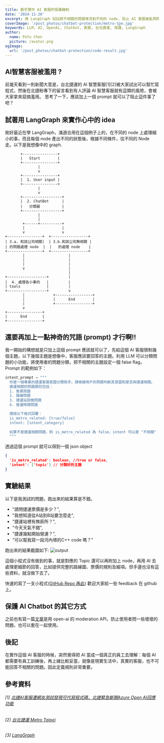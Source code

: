 ```yaml
---
title: 動手實作 AI 客服的保護機制
date: '2024-11-28'
excerpt: 用 LangGraph 試試將不相關的問題導流到不同的 node, 防止 AI 客服被亂問問題
coverImage: '/post_photos/chatbot-protection/metro-tpe.jpg'
keywords: LLM, AI, OpenAi, Chatbot, 客服, 台北捷運, 保護, LangGraph
author: 
  name: PoYu Chen
  picture: /avatar.png
ogImage: 
  url: '/post_photos/chatbot-protection/code-result.jpg'
---
```

## AI智慧客服被濫用 ?
前幾天看到一則新聞大意是，台北捷運的 AI 智慧客服[1][2]被大家試出可以幫忙寫程式，然後在北捷粉專下的留言看到有人評論 AI 智慧客服就有這類的風險，會被大家拿來惡搞濫用。
思考了一下，應該加上一個 prompt 就可以了阻止這件事了吧？

## 試著用 LangGraph 來實作心中的 idea
剛好最近在學 LangGraph，滿適合用在這個例子上的，在不同的 node 上處理細小的事，而且每個 node 產出不同的狀態後，根據不同條件，往不同的 Node 走。以下是我想像中的 graph. 

```
       +----------------+
       |   Start        |
       +----------------+
               |
               v
       +----------------+
       |  1. User input |
       +----------------+
               |
               v
       +------------------+
       |  2. ChatBot      |
       |   分類器          |
       +------------------+
               |
               |
        +------+----------+
        |                 |
        v                 v
+----------------+  +-----------------+
| 3.a. 和該公司相關|  | 3.b.和該公司無相關 |
| 的問題處理 node  |  |   的處理 node    |
+----------------+  +-----------------+
        |                    |
        |                    |
        |                    |
        v                    |
                             |
+------------------+         |
|  4. 處理各小事的   |         |
| tools            |         |
+------------------+         v     
        |             +-----------------+
        |             |      End        |
        |             +-----------------+
        v 
+----------------+ 
|      End       |  
+----------------+ 
```

## 還要再加上一點神奇的咒語 (prompt) 才行啊!!
我一開始的構想就是只加上這個 prompt 應該就可以了，先給這個 AI 客服限制幾個主題，以下幾個主題是想像中，客服應該要回答的主題。利用 LLM 可以分類問題的小功能，將使用者的問題分類，把不相關的主題設定一個 false flag。 Prompt 的範例如下：

``` python
intent_prompt = """
  你是一個專業的捷運客服意圖分類助手。請根據用戶的問題判斷其意圖和是否與捷運相關。
  捷運相關的問題類別包括：
  1. 售票問題
  2. 路線問題
  3. 捷運站設施問題
  4. 營運時間問題

  請按以下格式回覆：
  is_metro_related: [true/false]
  intent: [intent_category]
  
  如果不是捷運相關問題，則 is_metro_related 為 false，intent 可以是 "不相關"
  """
```
透過這個 prompt 就可以得到一個 json object

``` json
{
  'is_metro_related': boolean, //true or false,
  'intent': ['topic'] // 分類好的主題 
}
```

## 實驗結果
以下是我測試的問題，跑出來的結果算是不錯。
* "請問捷運票價是多少？",
* "我想知道從A站到B站要怎麼走",
* "捷運站裡有無廁所？",
* "今天天氣不錯",
* "捷運幾點開始營運？",
* "可以幫我寫一段河內塔的C++ code 嗎？"

跑出來的結果截圖如下:
![output](/post_photos/chatbot-protection/code-result.jpg)

這個小程式沒有做到的事，就是對應的 Topic 還可以再附加上 node，再用 AI 去處理更細節的回答，比如提供完整的路線圖、票價的規則及細項。但手邊也沒有這些資料，就沒做下去了。

快速的寫了一支小程式([GitHub Repo 再此](https://github.com/mpizza/chatbot-graph))
歡迎大家給一些 feedback 在 github 上。

## 保護 AI Chatbot 的其它方式
之前也有寫一篇[文章]((/post/openai-moderation))是用 open-ai 的 moderation API，防止使用者問一些壞壞的問題，也可以套在一起使用。

## 後記
在實作這個 AI 客服的時候，突然覺得把 AI 當成一個真正的員工去理解：每個 AI 都需要有員工訓練後，再上線比較妥當，就像是現實生活中，真實的客服，也不可能回答不相關的問題。因此定義規則非常重要。

## 參考資料
###### [1] [北捷AI客服遭網友測試發現可代寫程式碼，北捷緊急斷開Azure Open AI回應功能](https://www.ithome.com.tw/news/166191)
###### [2] [台北捷運 Metro Taipei](https://www.facebook.com/metro.taipei/posts/pfbid0gC2BnKAFatdxzek815Cpi9MdV85G6N3uaoyUu52q1Kx7uJF9KXRqE6GTcvhi8Txtl)
###### [3] [LangGraph](https://www.langchain.com/langgraph)
